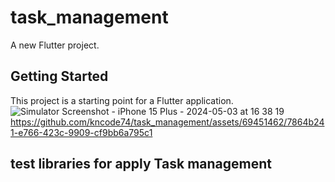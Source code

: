 # task_management

A new Flutter project.

## Getting Started

This project is a starting point for a Flutter application.
![Simulator Screenshot - iPhone 15 Plus - 2024-05-03 at 16 38 19](https://github.com/kncode74/task_management/assets/69451462/f5f21d66-dfc1-4437-b7b3-12acdf1b56b3) https://github.com/kncode74/task_management/assets/69451462/7864b241-e766-423c-9909-cf9bb6a795c1

## test libraries for apply Task management




